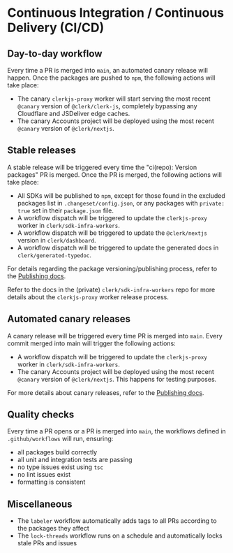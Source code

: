 # Continuous Integration / Continuous Delivery (CI/CD)

## Day-to-day workflow

Every time a PR is merged into `main`, an automated canary release will happen. Once the packages are pushed to `npm`, the following actions will take place:

- The canary `clerkjs-proxy` worker will start serving the most recent `@canary` version of `@clerk/clerk-js`, completely bypassing any Cloudflare and JSDeliver edge caches.
- The canary Accounts project will be deployed using the most recent `@canary` version of `@clerk/nextjs`.

## Stable releases

A stable release will be triggered every time the "ci(repo): Version packages" PR is merged. Once the PR is merged, the following actions will take place:

- All SDKs will be published to `npm`, except for those found in the excluded packages list in `.changeset/config.json`, or any packages with `private: true` set in their `package.json` file.
- A workflow dispatch will be triggered to update the `clerkjs-proxy` worker in `clerk/sdk-infra-workers`.
- A workflow dispatch will be triggered to update the `@clerk/nextjs` version in `clerk/dashboard`.
- A workflow dispatch will be triggered to update the generated docs in `clerk/generated-typedoc`.

For details regarding the package versioning/publishing process, refer to the [Publishing docs](https://github.com/clerk/javascript/blob/main/docs/PUBLISH.md).

Refer to the docs in the (private) `clerk/sdk-infra-workers` repo for more details about the `clerkjs-proxy` worker release process.

## Automated canary releases

A canary release will be triggered every time PR is merged into `main`. Every commit merged into main will trigger the following actions:

- A workflow dispatch will be triggered to update the `clerkjs-proxy` worker in `clerk/sdk-infra-workers`.
- The canary Accounts project will be deployed using the most recent `@canary` version of `@clerk/nextjs`. This happens for testing purposes.

For more details about canary releases, refer to the [Publishing docs](https://github.com/clerk/javascript/blob/main/docs/PUBLISH.md).

## Quality checks

Every time a PR opens or a PR is merged into `main`, the workflows defined in `.github/workflows` will run, ensuring:

- all packages build correctly
- all unit and integration tests are passing
- no type issues exist using `tsc`
- no lint issues exist
- formatting is consistent

## Miscellaneous

- The `labeler` workflow automatically adds tags to all PRs according to the packages they affect
- The `lock-threads` workflow runs on a schedule and automatically locks stale PRs and issues

